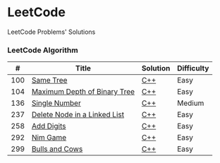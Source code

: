 # LeetCode

LeetCode Problems' Solutions

### LeetCode Algorithm

| #   | Title                                                                                       | Solution                                                                      | Difficulty |
|-----|---------------------------------------------------------------------------------------------|-------------------------------------------------------------------------------|------------|
| 100 | [Same Tree](https://leetcode.com/problems/same-tree/)                                       | [C++](./algorithms/cpp/sameTree/sameTree.cpp)                                 | Easy       |
| 104 | [Maximum Depth of Binary Tree](https://leetcode.com/problems/maximum-depth-of-binary-tree/) | [C++](./algorithms/cpp/maximumDepthOfBinaryTree/maximumDepthOfBinaryTree.cpp) | Easy       |
| 136 | [Single Number](https://leetcode.com/problems/single-number/)                               | [C++](./algorithms/cpp/singleNumber/singleNumber.cpp)                         | Medium     |
| 237 | [Delete Node in a Linked List](https://leetcode.com/problems/delete-node-in-a-linked-list/) | [C++](./algorithms/cpp/deleteNodeInALinkedList/deleteNodeInALinkedList.cpp)   | Easy       |
| 258 | [Add Digits](https://leetcode.com/problems/add-digits/)                                     | [C++](./algorithms/cpp/addDigits/addDigits.cpp)                               | Easy       |
| 292 | [Nim Game](https://leetcode.com/problems/nim-game/)                                         | [C++](./algorithms/cpp/nimGame/nimGame.cpp)                                   | Easy       |
| 299 | [Bulls and Cows](https://leetcode.com/problems/bulls-and-cows/)                             | [C++](./algorithms/cpp/bullsAndCows/bullsAndCows.cpp)                         | Easy       |
